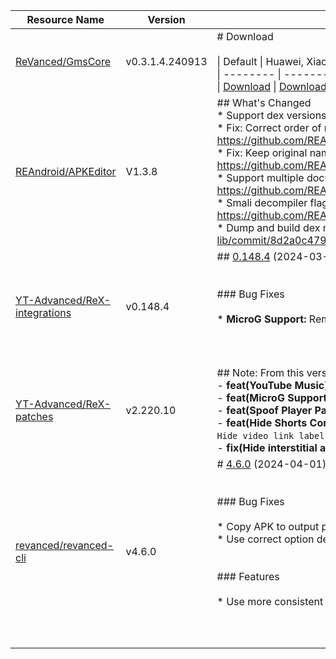 | Resource Name | Version | Changelog | Published On | Build By|
|---------------|---------|-----------|--------------|---------|
| [ReVanced/GmsCore](https://github.com/ReVanced/GmsCore/releases/tag/v0.3.1.4.240913) | v0.3.1.4.240913 | # Download<br><br>\| Default \| Huawei, Xiaomi \|<br>\| -------- \| -------- \|<br>\| [Download](https://github.com/ReVanced/GmsCore/releases/download/v0.3.1.4.240913/app.revanced.android.gms-240913008-signed.apk) \|  [Download](https://github.com/ReVanced/GmsCore/releases/download/v0.3.1.4.240913/app.revanced.android.gms-240913008-hw-signed.apk) \|<br> | 2024-04-05T02:37:11Z | [Docker-py-revanced](https://github.com/nikhilbadyal/docker-py-revanced) |
| [REAndroid/APKEditor](https://github.com/REAndroid/APKEditor/releases/tag/V1.3.8) | V1.3.8 | ## What's Changed<br>* Support dex versions upto 40 #100 <br>* Fix: Correct order of resource config flags: https://github.com/REAndroid/ARSCLib/commit/3c31e3e37f19227b7957621a6c82dc7385da6c64<br>* Fix: Keep original namespace prefix for non android schemas: https://github.com/REAndroid/ARSCLib/commit/0a401700ce4568f13f7c2a39ec91ac8656409a91<br>* Support multiple document elements on xml: https://github.com/REAndroid/ARSCLib/commit/db925e86d4cbf51497f35f41a6aae33289a4e9fc<br>* Smali decompiler flag to exclude debug information: #102 by @Kirlif and: https://github.com/REAndroid/smali-lib/commit/39511f916fa845dae344a2f59a66bccdaba8de93<br>* Dump and build dex markers: https://github.com/REAndroid/smali-lib/commit/8d2a0c479190f657cb59f64a74835ab430fb6326 | 2024-05-01T21:44:39Z | [Docker-py-revanced](https://github.com/nikhilbadyal/docker-py-revanced) |
| [YT-Advanced/ReX-integrations](https://github.com/YT-Advanced/ReX-integrations/releases/tag/v0.148.4) | v0.148.4 | ## [0.148.4](https://github.com/YT-Advanced/ReX-integrations/compare/v0.148.3...v0.148.4) (2024-03-27)<br><br><br>### Bug Fixes<br><br>* **MicroG Support:** Remove check ([cbe49e5](https://github.com/YT-Advanced/ReX-integrations/commit/cbe49e581a29c0ea6595f3ba9333dd0a78eeb1a7))<br><br><br><br> | 2024-03-27T12:31:51Z | [Docker-py-revanced](https://github.com/nikhilbadyal/docker-py-revanced) |
| [YT-Advanced/ReX-patches](https://github.com/YT-Advanced/ReX-patches/releases/tag/v2.220.10) | v2.220.10 | ## Note: From this version, you have to use [GMSCore](https://github.com/Revanced/GmsCore/releases/latest)<br>- **feat(YouTube Music):** Add support for `v6.43+`<br>- **feat(MicroG Support):** Change default microG package name to `app.revanced`<br>- **feat(Spoof Player Parameter):** Disabled by default<br>- **feat(Hide Shorts Component):**: Add `Hide Shorts video title`, `Hide sound metadata label` and `Hide video link label` settings<br>- **fix(Hide interstitial ads):** Prevent app crash if hiding interstitial ads is not possible | 2024-03-26T06:52:58Z | [Docker-py-revanced](https://github.com/nikhilbadyal/docker-py-revanced) |
| [revanced/revanced-cli](https://github.com/ReVanced/revanced-cli/releases/tag/v4.6.0) | v4.6.0 | # [4.6.0](https://github.com/ReVanced/revanced-cli/compare/v4.5.0...v4.6.0) (2024-04-01)<br><br><br>### Bug Fixes<br><br>* Copy APK to output path when it is not being signed ([366f400](https://github.com/ReVanced/revanced-cli/commit/366f400c5a46491f3f262c7ff4b0df1ae3721f74))<br>* Use correct option description ([45a2ffa](https://github.com/ReVanced/revanced-cli/commit/45a2ffa2dd95ee8ac3c4d466463c9a5b869b8da1))<br><br><br>### Features<br><br>* Use more consistent option name ([223629c](https://github.com/ReVanced/revanced-cli/commit/223629c663dcd94d237110e09e4e152aa03867f9))<br><br><br><br> | 2024-04-01T14:57:09Z | [Docker-py-revanced](https://github.com/nikhilbadyal/docker-py-revanced) |